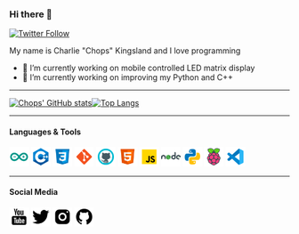 ### Hi there 👋
[<img alt="Twitter Follow" src="https://img.shields.io/twitter/follow/ChopsKingsland">](https://twitter.com/intent/follow?screen_name=ChopsKingsland)

My name is Charlie "Chops" Kingsland and I love programming

- 🔭 I’m currently working on mobile controlled LED matrix display
- 🌱 I’m currently working on improving my Python and C++

---

[![Chops' GitHub stats](https://github-readme-stats.vercel.app/api?username=ChopsKingsland&hide=issues&count_private=true&show_icons=true)](https://github.com/anuraghazra/github-readme-stats)[![Top Langs](https://github-readme-stats.vercel.app/api/top-langs/?username=ChopsKingsland&layout=compact)](https://github.com/anuraghazra/github-readme-stats)

---
#### Languages & Tools
<img src="https://github.com/ChopsKingsland/ChopsKingsland/blob/master/images/arduino.png" height="35" width="35">    <img src="https://github.com/ChopsKingsland/ChopsKingsland/blob/master/images/c++.png" height="35" width="35">    <img src="https://github.com/ChopsKingsland/ChopsKingsland/blob/master/images/css.png" height="35" width="35">    <img src="https://github.com/ChopsKingsland/ChopsKingsland/blob/master/images/git.png" height="35" width="35">    <img src="https://github.com/ChopsKingsland/ChopsKingsland/blob/master/images/github.png" height="35" width="35">    <img src="https://github.com/ChopsKingsland/ChopsKingsland/blob/master/images/html.png" height="35" width="35">    <img src="https://github.com/ChopsKingsland/ChopsKingsland/blob/master/images/js.png" height="35" width="35">    <img src="https://github.com/ChopsKingsland/ChopsKingsland/blob/master/images/node.png" height="35" width="35">    <img src="https://github.com/ChopsKingsland/ChopsKingsland/blob/master/images/python.png" height="35" width="35">    <img src="https://github.com/ChopsKingsland/ChopsKingsland/blob/master/images/rpi.png" height="35" width="35">    <img src="https://github.com/ChopsKingsland/ChopsKingsland/blob/master/images/vscode.png" height="35" width="35">

---
#### Social Media
<a href="https://www.youtube.com/chops16"><img src="https://github.com/ChopsKingsland/ChopsKingsland/blob/master/images/yt.png" height="35" width="35"><a>    <a href="https://www.twitter.com/chopskingsland"><img src="https://github.com/ChopsKingsland/ChopsKingsland/blob/master/images/twitter.png" height="35" width="35"><a>    <a href="https://www.instagram.com/chops.photos"><img src="https://github.com/ChopsKingsland/ChopsKingsland/blob/master/images/ig.png" height="35" width="35"><a>    <a href="https://www.github.com/chopskingsland"><img src="https://github.com/ChopsKingsland/ChopsKingsland/blob/master/images/github2.png" height="35" width="35"><a>    
<!--
**ChopsKingsland/ChopsKingsland** is a ✨ _special_ ✨ repository because its `README.md` (this file) appears on your GitHub profile.

Here are some ideas to get you started:

- 🔭 I’m currently working on ...
- 🌱 I’m currently learning ...
- 👯 I’m looking to collaborate on ...
- 🤔 I’m looking for help with ...
- 💬 Ask me about ...
- 📫 How to reach me: ...
- 😄 Pronouns: ...
- ⚡ Fun fact: ...
-->
